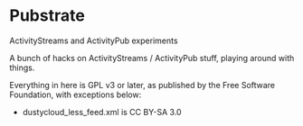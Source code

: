 # Pubstrate
ActivityStreams and ActivityPub experiments

A bunch of hacks on ActivityStreams / ActivityPub stuff, playing
around with things.

Everything in here is GPL v3 or later, as published by the Free
Software Foundation, with exceptions below:

 - dustycloud_less_feed.xml is CC BY-SA 3.0
